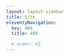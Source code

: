 ```yaml
---
layout: layout-sidebar
title: Site
eleventyNavigation:
  key: 404
  title: 404

  # order: 42
---
```






